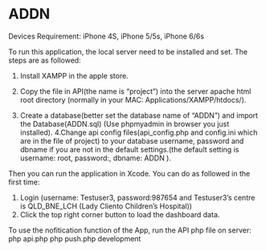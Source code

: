 # ADDN

Devices Requirement: iPhone 4S, iPhone 5/5s, iPhone 6/6s

To run this application, the local server need to be installed and set. The steps are as followed:
1. Install XAMPP in the apple store.

2. Copy the file in API(the name is “project”) into the server apache html root directory (normally in your MAC: Applications/XAMPP/htdocs/).
3. Create a database(better set the database name of “ADDN”) and import the Database(ADDN.sql) (Use phpmyadmin in browser you just installed).
4.Change api config files(api_config.php and config.ini which are in the file of project) to your database username, password and dbname if you are not in the default settings.(the default setting is username: root, password:, dbname: ADDN ).

Then you can run the application in Xcode. You can do as followed in the first time:
1. Login (username: Testuser3, password:987654 and Testuser3’s centre is QLD_BNE_LCH (Lady Cliento Children’s Hospital))
2. Click the top right corner button to load the dashboard data.

To use the nofitication function of the App, run the API php file on server:
php api.php
php push.php development

